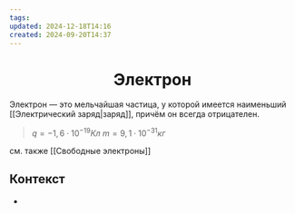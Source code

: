 ```yaml
---
tags: 
updated: 2024-12-18T14:16
created: 2024-09-20T14:37
---
```

<center> <h1> <b> Электрон </b> </h1> </center>

 Электрон — это мельчайшая частица, у которой имеется наименьший [[Электрический заряд|заряд]], причём он всегда отрицателен.

> $q=-1,6\cdot10^{-19} Кл$
> $m=9,1\cdot10^{-31} кг$


см. также [[Свободные электроны]]

## Контекст
- 

